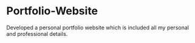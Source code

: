# Portfolio-Website
Developed a personal portfolio website which is included all my personal and professional details.
